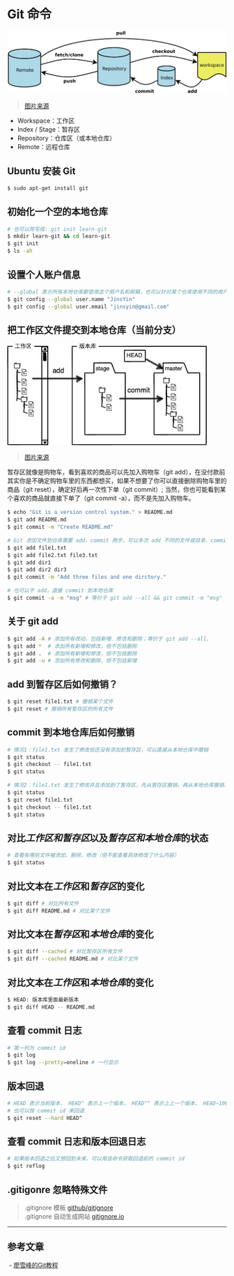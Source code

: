 # Git 命令

![Git flow](./images/git-guide.png)
> [图片来源](http://www.ruanyifeng.com/blog/2015/12/git-cheat-sheet.html)

- Workspace：工作区
- Index / Stage：暂存区
- Repository：仓库区（或本地仓库）
- Remote：远程仓库

## Ubuntu 安装 Git
```bash
$ sudo apt-get install git
```

## 初始化一个空的本地仓库
```bash
# 也可以简写成: git init learn-git
$ mkdir learn-git && cd learn-git
$ git init
$ ls -ah
```

## 设置个人账户信息
```bash
# --global 表示所有本地仓库都使用这个用户名和邮箱，也可以针对某个仓库使用不同的用户名和邮箱
$ git config --global user.name "JinsYin"
$ git config --global user.email "jinsyin@gmail.com"
```

## 把工作区文件提交到本地仓库（当前分支）
![Git add-commit](./images/git-add-commit.jpg)
> [图片来源]( http://www.liaoxuefeng.com/wiki/0013739516305929606dd18361248578c67b8067c8c017b000/0013745374151782eb658c5a5ca454eaa451661275886c6000)

暂存区就像是购物车，看到喜欢的商品可以先加入购物车（git add），在没付款前其实你是不确定购物车里的东西都想买，如果不想要了你可以直接删除购物车里的商品（git reset），确定好后再一次性下单（git commit）; 当然，你也可能看到某个喜欢的商品就直接下单了（git commit -a），而不是先加入购物车。

```bash
$ echo "Git is a version control system." > README.md
$ git add README.md
$ git commit -m "Create README.md"
```

```bash
# Git 添加文件到仓库需要 add，commit 两步，可以多次 add 不同的文件或目录，commit 可以一次提交很多文件
$ git add file1.txt
$ git add file2.txt file3.txt
$ git add dir1
$ git add dir2 dir3
$ git commit -m "Add three files and one dirctory."
```

```bash
# 也可以不 add，直接 commit 到本地仓库
$ git commit -a -m "msg" # 等价于 git add --all && git commit -m "msg"
```

## 关于 git add
```bash
$ git add -A # 添加所有改动，包括新增、修改和删除；等价于 git add --all。
$ git add *  # 添加所有新增和修改，但不包括删除
$ git add .  # 添加所有新增和修改，但不包括删除
$ git add -u # 添加所有修改和删除，但不包括新增
```

## add 到暂存区后如何撤销？
```bash
$ git reset file1.txt # 撤销某个文件
$ git reset # 撤销所有暂存区的所有文件
```

## commit 到本地仓库后如何撤销
```bash
# 情况1：file1.txt 发生了修改但还没有添加到暂存区，可以直接从本地仓库中撤销
$ git status
$ git checkout -- file1.txt
$ git status
```
```bash
# 情况2：file1.txt 发生了修改并且添加到了暂存区，先从暂存区撤销，再从本地仓库撤销，但不能直接从本地仓库撤销
$ git status
$ git reset file1.txt
$ git checkout -- file1.txt
$ git status
```

## 对比*工作区和暂存区*以及*暂存区和本地仓库*的状态
```bash
# 查看有哪些文件被添加、删除、修改（但不能查看具体修改了什么内容）
$ git status
```

## 对比文本在*工作区*和*暂存区*的变化
```bash
$ git diff # 对比所有文件
$ git diff README.md # 对比某个文件
```

## 对比文本在*暂存区*和*本地仓库*的变化
```bash
$ git diff --cached # 对比暂存区所有文件
$ git diff --cached README.md # 对比某个文件
```

## 对比文本在*工作区*和*本地仓库*的变化
```bash
$ HEAD: 版本库里面最新版本
$ git diff HEAD -- README.md
```

## 查看 commit 日志
```bash
# 第一列为 commit id
$ git log
$ git log --pretty=oneline # 一行显示
```

## 版本回退
```bash
# HEAD 表示当前版本， HEAD^ 表示上一个版本， HEAD^^ 表示上上一个版本， HEAD~100 表示上 100 个版本
# 也可以按 commit id 来回退
$ git reset --hard HEAD^
```

## 查看 commit 日志和版本回退日志
```bash
# 如果版本回退之后又想回到未来，可以用该命令获取回退前的 commit id
$ git reflog
```

## .gitigonre 忽略特殊文件
> .gitignore 模板 [github/gitignore](https://github.com/github/gitignore)  
> .gitignore 自动生成网站 [gitignore.io](https://www.gitignore.io)

---

## 参考文章 
  - [廖雪峰的Git教程](http://www.liaoxuefeng.com/wiki/0013739516305929606dd18361248578c67b8067c8c017b000)

